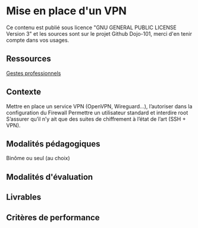 # Mise en place d'un VPN

Ce contenu est publié sous licence "GNU GENERAL PUBLIC LICENSE Version 3" et les sources sont sur le projet Github Dojo-101, merci d'en tenir compte dans vos usages.

## Ressources

[Gestes professionnels](https://github.com/Aif4thah/Dojo-101)

## Contexte

Mettre en place un service VPN (OpenVPN,  Wireguard…), l’autoriser dans la configuration du Firewall
Permettre un utilisateur standard et interdire root
S’assurer qu’il n’y ait que des suites de chiffrement à l’état de l’art (SSH + VPN).



## Modalités pédagogiques

Binôme ou seul (au choix)

## Modalités d'évaluation


## Livrables


## Critères de performance

